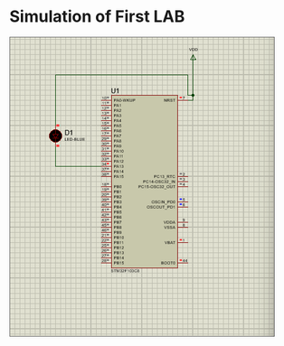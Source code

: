 
# Simulation of First LAB

 <p align = "centre" > <img src = "Toggle_LED.gif" > </p> 
<!--   ![TOGGLE_LED](Toggle_LED.gif)   -->
